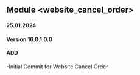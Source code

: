 ## Module <website_cancel_order>

#### 25.01.2024
#### Version 16.0.1.0.0
#### ADD

-Initial Commit for Website Cancel Order

